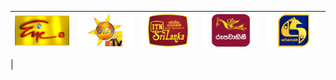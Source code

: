 | ![](https://raw.githubusercontent.com/RevGear/logo/master/Countries/LK/ChannelEye.png)| ![](https://raw.githubusercontent.com/RevGear/logo/master/Countries/LK/HiruTV.png)| ![](https://raw.githubusercontent.com/RevGear/logo/master/Countries/LK/ITN.png)| ![](https://raw.githubusercontent.com/RevGear/logo/master/Countries/LK/Rupavahini.png)| ![](https://raw.githubusercontent.com/RevGear/logo/master/Countries/LK/Swarnavahini.png)| 
|:---:|:---:|:---:|:---:|:---:| 
 | 

